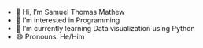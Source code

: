 - 👋 Hi, I’m Samuel Thomas Mathew 
- 👀 I’m interested in Programming
- 🌱 I’m currently learning Data visualization using Python
- 😄 Pronouns: He/Him

<!---
MonkeyDSamuel/MonkeyDSamuel is a ✨ special ✨ repository because its `README.md` (this file) appears on your GitHub profile.
You can click the Preview link to take a look at your changes.
--->
